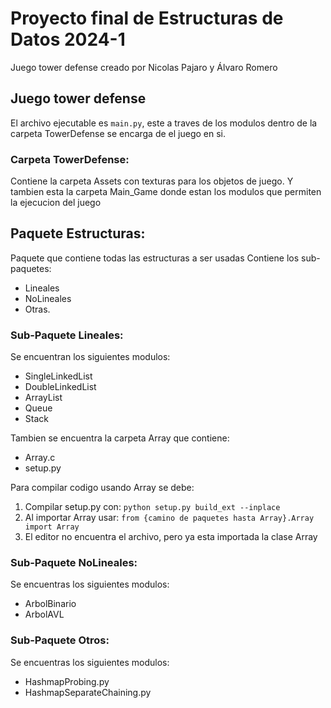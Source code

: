 # Proyecto final de Estructuras de Datos 2024-1
Juego tower defense creado por Nicolas Pajaro y Álvaro Romero
## Juego tower defense
El archivo ejecutable es `main.py`, este a traves de los modulos dentro de la carpeta TowerDefense se encarga de el juego en si.

### Carpeta TowerDefense:
Contiene la carpeta Assets con texturas para los objetos de juego. Y tambien esta la carpeta Main_Game donde estan los modulos que permiten la ejecucion del juego

## Paquete Estructuras:
Paquete que contiene todas las estructuras a ser usadas
Contiene los sub-paquetes:
* Lineales
* NoLineales
* Otras.

### Sub-Paquete Lineales:
Se encuentran los siguientes modulos:
* SingleLinkedList
* DoubleLinkedList
* ArrayList
* Queue
* Stack

Tambien se encuentra la carpeta Array que contiene:
* Array.c
* setup.py

Para compilar codigo usando Array se debe:
1. Compilar setup.py con: `python setup.py build_ext --inplace`
2. Al importar Array usar: `from {camino de paquetes hasta Array}.Array import Array`
3. El editor no encuentra el archivo, pero ya esta importada la clase Array

### Sub-Paquete NoLineales:
Se encuentras los siguientes modulos:
* ArbolBinario
* ArbolAVL

### Sub-Paquete Otros:
Se encuentras los siguientes modulos:
* HashmapProbing.py
* HashmapSeparateChaining.py